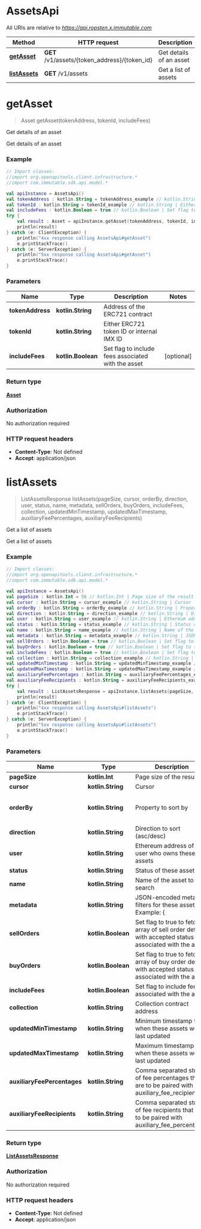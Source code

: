 # AssetsApi

All URIs are relative to *https://api.ropsten.x.immutable.com*

Method | HTTP request | Description
------------- | ------------- | -------------
[**getAsset**](AssetsApi.md#getAsset) | **GET** /v1/assets/{token_address}/{token_id} | Get details of an asset
[**listAssets**](AssetsApi.md#listAssets) | **GET** /v1/assets | Get a list of assets


<a name="getAsset"></a>
# **getAsset**
> Asset getAsset(tokenAddress, tokenId, includeFees)

Get details of an asset

Get details of an asset

### Example
```kotlin
// Import classes:
//import org.openapitools.client.infrastructure.*
//import com.immutable.sdk.api.model.*

val apiInstance = AssetsApi()
val tokenAddress : kotlin.String = tokenAddress_example // kotlin.String | Address of the ERC721 contract
val tokenId : kotlin.String = tokenId_example // kotlin.String | Either ERC721 token ID or internal IMX ID
val includeFees : kotlin.Boolean = true // kotlin.Boolean | Set flag to include fees associated with the asset
try {
    val result : Asset = apiInstance.getAsset(tokenAddress, tokenId, includeFees)
    println(result)
} catch (e: ClientException) {
    println("4xx response calling AssetsApi#getAsset")
    e.printStackTrace()
} catch (e: ServerException) {
    println("5xx response calling AssetsApi#getAsset")
    e.printStackTrace()
}
```

### Parameters

Name | Type | Description  | Notes
------------- | ------------- | ------------- | -------------
 **tokenAddress** | **kotlin.String**| Address of the ERC721 contract |
 **tokenId** | **kotlin.String**| Either ERC721 token ID or internal IMX ID |
 **includeFees** | **kotlin.Boolean**| Set flag to include fees associated with the asset | [optional]

### Return type

[**Asset**](Asset.md)

### Authorization

No authorization required

### HTTP request headers

 - **Content-Type**: Not defined
 - **Accept**: application/json

<a name="listAssets"></a>
# **listAssets**
> ListAssetsResponse listAssets(pageSize, cursor, orderBy, direction, user, status, name, metadata, sellOrders, buyOrders, includeFees, collection, updatedMinTimestamp, updatedMaxTimestamp, auxiliaryFeePercentages, auxiliaryFeeRecipients)

Get a list of assets

Get a list of assets

### Example
```kotlin
// Import classes:
//import org.openapitools.client.infrastructure.*
//import com.immutable.sdk.api.model.*

val apiInstance = AssetsApi()
val pageSize : kotlin.Int = 56 // kotlin.Int | Page size of the result
val cursor : kotlin.String = cursor_example // kotlin.String | Cursor
val orderBy : kotlin.String = orderBy_example // kotlin.String | Property to sort by
val direction : kotlin.String = direction_example // kotlin.String | Direction to sort (asc/desc)
val user : kotlin.String = user_example // kotlin.String | Ethereum address of the user who owns these assets
val status : kotlin.String = status_example // kotlin.String | Status of these assets
val name : kotlin.String = name_example // kotlin.String | Name of the asset to search
val metadata : kotlin.String = metadata_example // kotlin.String | JSON-encoded metadata filters for these asset. Example: {
val sellOrders : kotlin.Boolean = true // kotlin.Boolean | Set flag to true to fetch an array of sell order details with accepted status associated with the asset
val buyOrders : kotlin.Boolean = true // kotlin.Boolean | Set flag to true to fetch an array of buy order details  with accepted status associated with the asset
val includeFees : kotlin.Boolean = true // kotlin.Boolean | Set flag to include fees associated with the asset
val collection : kotlin.String = collection_example // kotlin.String | Collection contract address
val updatedMinTimestamp : kotlin.String = updatedMinTimestamp_example // kotlin.String | Minimum timestamp for when these assets were last updated
val updatedMaxTimestamp : kotlin.String = updatedMaxTimestamp_example // kotlin.String | Maximum timestamp for when these assets were last updated
val auxiliaryFeePercentages : kotlin.String = auxiliaryFeePercentages_example // kotlin.String | Comma separated string of fee percentages that are to be paired with auxiliary_fee_recipients
val auxiliaryFeeRecipients : kotlin.String = auxiliaryFeeRecipients_example // kotlin.String | Comma separated string of fee recipients that are to be paired with auxiliary_fee_percentages
try {
    val result : ListAssetsResponse = apiInstance.listAssets(pageSize, cursor, orderBy, direction, user, status, name, metadata, sellOrders, buyOrders, includeFees, collection, updatedMinTimestamp, updatedMaxTimestamp, auxiliaryFeePercentages, auxiliaryFeeRecipients)
    println(result)
} catch (e: ClientException) {
    println("4xx response calling AssetsApi#listAssets")
    e.printStackTrace()
} catch (e: ServerException) {
    println("5xx response calling AssetsApi#listAssets")
    e.printStackTrace()
}
```

### Parameters

Name | Type | Description  | Notes
------------- | ------------- | ------------- | -------------
 **pageSize** | **kotlin.Int**| Page size of the result | [optional]
 **cursor** | **kotlin.String**| Cursor | [optional]
 **orderBy** | **kotlin.String**| Property to sort by | [optional] [enum: updated_at, name]
 **direction** | **kotlin.String**| Direction to sort (asc/desc) | [optional]
 **user** | **kotlin.String**| Ethereum address of the user who owns these assets | [optional]
 **status** | **kotlin.String**| Status of these assets | [optional]
 **name** | **kotlin.String**| Name of the asset to search | [optional]
 **metadata** | **kotlin.String**| JSON-encoded metadata filters for these asset. Example: { | [optional]
 **sellOrders** | **kotlin.Boolean**| Set flag to true to fetch an array of sell order details with accepted status associated with the asset | [optional]
 **buyOrders** | **kotlin.Boolean**| Set flag to true to fetch an array of buy order details  with accepted status associated with the asset | [optional]
 **includeFees** | **kotlin.Boolean**| Set flag to include fees associated with the asset | [optional]
 **collection** | **kotlin.String**| Collection contract address | [optional]
 **updatedMinTimestamp** | **kotlin.String**| Minimum timestamp for when these assets were last updated | [optional]
 **updatedMaxTimestamp** | **kotlin.String**| Maximum timestamp for when these assets were last updated | [optional]
 **auxiliaryFeePercentages** | **kotlin.String**| Comma separated string of fee percentages that are to be paired with auxiliary_fee_recipients | [optional]
 **auxiliaryFeeRecipients** | **kotlin.String**| Comma separated string of fee recipients that are to be paired with auxiliary_fee_percentages | [optional]

### Return type

[**ListAssetsResponse**](ListAssetsResponse.md)

### Authorization

No authorization required

### HTTP request headers

 - **Content-Type**: Not defined
 - **Accept**: application/json

